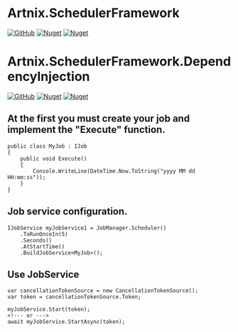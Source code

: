 # Artnix.SchedulerFramework
[![GitHub](https://img.shields.io/github/license/arttonoyan/Scheduler.svg)](https://github.com/arttonoyan/Scheduler/blob/master/LICENSE)
[![Nuget](https://img.shields.io/nuget/v/Artnix.SchedulerFramework.svg)](https://www.nuget.org/packages/Artnix.SchedulerFramework/)
[![Nuget](https://img.shields.io/nuget/dt/Scheduler.svg)](https://www.nuget.org/packages/Artnix.SchedulerFramework/)

# Artnix.SchedulerFramework.DependencyInjection
[![GitHub](https://img.shields.io/github/license/arttonoyan/Scheduler.svg)](https://github.com/arttonoyan/Scheduler/blob/master/LICENSE)
[![Nuget](https://img.shields.io/nuget/v/Artnix.SchedulerFramework.DependencyInjection.svg)](https://www.nuget.org/packages/Artnix.SchedulerFramework.DependencyInjection/)
[![Nuget](https://img.shields.io/nuget/dt/Artnix.SchedulerFramework.DependencyInjection.svg)](https://www.nuget.org/packages/Artnix.SchedulerFramework.DependencyInjection/)

## At the first you must create your job and implement the "Execute" function.

```
public class MyJob : IJob
{
    public void Execute()
    {
        Console.WriteLine(DateTime.Now.ToString("yyyy MM dd HH:mm:ss"));
    }
}
```

## Job service configuration.

```
IJobService myJobService1 = JobManager.Scheduler()
    .ToRunOnceIn(5)
    .Seconds()
    .AtStartTime()
    .BuildJobService<MyJob>();
```

## Use JobService

```
var cancellationTokenSource = new CancellationTokenSource();
var token = cancellationTokenSource.Token;
```

```
myJobService.Start(token);
<!--- or --->
await myJobService.StartAsync(token);
```
